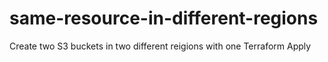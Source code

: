 # same-resource-in-different-regions
Create two S3 buckets in two different reigions with one Terraform Apply
